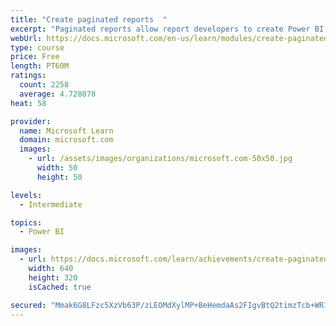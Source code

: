 ```yaml
---
title: "Create paginated reports  "
excerpt: "Paginated reports allow report developers to create Power BI artifacts that have tightly controlled rendering requirements. Paginated reports are ideal for creating sales invoices, receipts, purchase orders, and tabular data. This module will teach you how to create reports, add parameters, and work with tables and charts in paginated reports."
webUrl: https://docs.microsoft.com/en-us/learn/modules/create-paginated-reports-power-bi/
type: course
price: Free
length: PT60M
ratings:
  count: 2258
  average: 4.728078
heat: 58

provider:
  name: Microsoft Learn
  domain: microsoft.com
  images:
    - url: /assets/images/organizations/microsoft.com-50x50.jpg
      width: 50
      height: 50

levels:
  - Intermediate

topics:
  - Power BI

images:
  - url: https://docs.microsoft.com/learn/achievements/create-paginated-reports-power-bi-social.png
    width: 640
    height: 320
    isCached: true

secured: "Mmak6G8LFzc5XzVb63P/zLEOMdXylMP+BeHemdaAs2FIgvBtQ2timzTcb+WR1lBkz6CdJWVZVRff3rUnvud6jU1bq+nfPQDBUi2+98T281biFB8Zh7mRXinGvpCItSUhZgiCP2emXkKBfWpLlnARTMO8l7BAqXkgMmVmsBBJlTLNtVnBiqn3vTdVn3d7ZOa2NxOB6nkEFmgW3ZpkPGNipmBCFyuIgI0MGlDhZx0zWYSkoyj1gpzhCDi4ntbYO21H5e15THU/W5PBFnnrBXr/KRV3VTJ8KsOiUisH5GKnei7A91hrPsQql53/fsqW/m1uRZctXm6s3w+CxKcQK0aV1eUR5i9OJyIqVXdJRcfJwwJs+BEQm3QyR2RPtjFAbkDExXMX5N7c77epiJ/2ZDOyFuYoeH0qldckVwFwOTr4k9w=;siaaoOjyO9t8vM1AeIBDLQ=="
---
```


